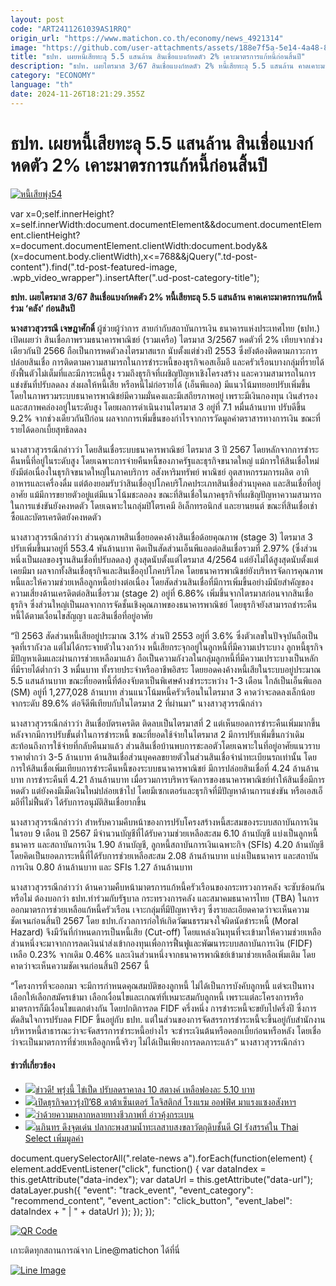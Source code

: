 ```yaml
---
layout: post
code: "ART2411261039AS1RRQ"
origin_url: "https://www.matichon.co.th/economy/news_4921314"
image: "https://github.com/user-attachments/assets/188e7f5a-5e14-4a48-84bc-369645f2c489"
title: "ธปท. เผยหนี้เสียทะลุ 5.5 แสนล้าน สินเชื่อแบงก์หดตัว 2% เคาะมาตรการแก้หนี้ก่อนสิ้นปี"
description: "ธปท. เผยไตรมาส 3/67 สินเชื่อแบงก์หดตัว 2% หนี้เสียทะลุ 5.5 แสนล้าน คาดเคาะมาตรการแก้หนี้ร่วม ‘คลัง’ ก่อนสินปี"
category: "ECONOMY"
language: "th"
date: 2024-11-26T18:21:29.355Z
---
```


# ธปท. เผยหนี้เสียทะลุ 5.5 แสนล้าน สินเชื่อแบงก์หดตัว 2% เคาะมาตรการแก้หนี้ก่อนสิ้นปี

[![](https://www.matichon.co.th/wp-content/uploads/2024/11/หนี้เสียพุ่ง54.jpg "หนี้เสียพุ่ง54")](https://www.matichon.co.th/wp-content/uploads/2024/11/หนี้เสียพุ่ง54.jpg)

var x=0;self.innerHeight?x=self.innerWidth:document.documentElement&&document.documentElement.clientHeight?x=document.documentElement.clientWidth:document.body&&(x=document.body.clientWidth),x<=768&&jQuery(".td-post-content").find(".td-post-featured-image, .wpb\_video\_wrapper").insertAfter(".ud-post-category-title");

**ธปท. เผยไตรมาส 3/67 สินเชื่อแบงก์หดตัว 2% หนี้เสียทะลุ 5.5 แสนล้าน คาดเคาะมาตรการแก้หนี้ร่วม ‘คลัง’ ก่อนสินปี**

**นางสาวสุวรรณี เจษฎาศักดิ์** ผู้ช่วยผู้ว่าการ สายกำกับสถาบันการเงิน ธนาคารแห่งประเทศไทย (ธปท.) เปิดเผยว่า สินเชื่อภาพรวมธนาคารพาณิชย์ (รวมเครือ) ไตรมาส 3/2567 หดตัวที่ 2% เทียบจากช่วงเดียวกันปี 2566 ถือเป็นการหดตัวลงไตรมาสแรก นับตั้งแต่ช่วงปี 2553 ซึ่งยังต้องติดตามภาวะการปล่อยสินเชื่อ การติดตามความสามารถในการชำระหนี้ของธุรกิจเอสเอ็มอี และครัวเรือนบางกลุ่มที่รายได้ยังฟื้นตัวไม่เต็มที่และมีภาระหนี้สูง รวมถึงธุรกิจที่เผชิญปัญหาเชิงโครงสร้าง และความสามารถในการแข่งขันที่ปรับลดลง ส่งผลให้หนี้เสีย หรือหนี้ไม่ก่อรายได้ (เอ็นพีแอล) มีแนวโน้มทยอยปรับเพิ่มขึ้น โดยในภาพรวมระบบธนาคารพาณิชย์มีความมั่นคงและมีเสถียรภาพอยู่ เพราะมีเงินกองทุน เงินสำรอง และสภาพคล่องอยู่ในระดับสูง โดยผลการดำเนินงานไตรมาส 3 อยู่ที่ 7.1 หมื่นล้านบาท ปรับดีขึ้น 9.2% จากช่วงเดียวกันปีก่อน ผลจากการเพิ่มขึ้นของกำไรจากการวัดมูลค่าตราสารทางการเงิน ขณะที่รายได้ดอกเบี้ยสุทธิลดลง

นางสาวสุวรรณีกล่าวว่า โดยสินเชื่อระบบธนาคารพาณิชย์ ไตรมาส 3 ปี 2567 โดยหลักจากการชำระคืนหนี้ที่อยู่ในระดับสูง โดยเฉพาะการจ่ายคืนหนี้ของภาครัฐและธุรกิจขนาดใหญ่ แม้การให้สินเชื่อใหม่ยังมีต่อเนื่องในธุรกิจขนาดใหญ่ในภาคบริการ อสังหาริมทรัพย์ พาณิชย์ อุตสาหกรรมการผลิต อาทิ อาหารและเครื่องดื่ม แต่ต้องยอมรับว่าสินเชื่ออุปโภคบริโภคประเภทสินเชื่อส่วนบุคคล และสินเชื่อที่อยู่อาศัย แม้มีการขยายตัวอยู่แต่มีแนวโน้มชะลอลง ขณะที่สินเชื่อในภาคธุรกิจที่เผชิญปัญหาความสามารถในการแข่งขันยังคงหดตัว โดยเฉพาะในกลุ่มปิโตรเคมี อิเล็กทรอนิกส์ และยานยนต์ ขณะที่สินเชื่อเช่าซื้อและบัตรเครดิตยังคงหดตัว

นางสาวสุวรรณีกล่าวว่า ส่วนคุณภาพสินเชื่อยอดคงค้างสินเชื่อด้อยคุณภาพ (stage 3) ไตรมาส 3 ปรับเพิ่มขึ้นมาอยู่ที่ 553.4 พันล้านบาท คิดเป็นสัดส่วนเอ็นพีแอลต่อสินเชื่อรวมที่ 2.97% (ซึ่งส่วนหนึ่งเป็นผลของฐานสินเชื่อที่ปรับลดลง) สูงสุดนับตั้งแต่ไตรมาส 4/2564 แต่ยังไม่ได้สูงสุดนับตั้งแต่เคยมีมา ผลจากทั้งสินเชื่อธุรกิจและสินเชื่ออุปโภคบริโภค โดยธนาคารพาณิชย์ยังบริหารจัดการคุณภาพหนี้และให้ความช่วยเหลือลูกหนี้อย่างต่อเนื่อง โดยสัดส่วนสินเชื่อที่มีการเพิ่มขึ้นอย่างมีนัยสำคัญของความเสี่ยงด้านเครดิตต่อสินเชื่อรวม (stage 2) อยู่ที่ 6.86% เพิ่มขึ้นจากไตรมาสก่อนจากสินเชื่อธุรกิจ ซึ่งส่วนใหญ่เป็นผลจากการจัดชั้นเชิงคุณภาพของธนาคารพาณิชย์ โดยธุรกิจยังสามารถชำระคืนหนี้ได้ตามเงื่อนไขสัญญา และสินเชื่อที่อยู่อาศัย

“ปี 2563 สัดส่วนหนี้เสียอยู่ประมาณ 3.1% ส่วนปี 2553 อยู่ที่ 3.6% ซึ่งตัวเลขในปัจจุบันถือเป็นจุดที่เรากังวล แต่ไม่ได้กระจายตัวในวงกว้าง หนี้เสียกระจุกอยู่ในลูกหนี้ที่มีความเปราะบาง ลูกหนี้ธุรกิจ มีปัญหาเดิมและผ่านการช่วยเหลือมาแล้ว ถือเป็นความกังวลในกลุ่มลูกหนี้ที่มีความเปราะบางเป็นหลัก ที่มีรายได้ต่ำกว่า 3 หมื่นบาท ทั้งรายประจำหรืออาชีพอิสระ โดยยอดคงค้างหนี้เสียในระบบอยู่ประมาณ 5.5 แสนล้านบาท ขณะที่ยอดหนี้ที่ต้องจับตาเป็นพิเศษค้างชำระระหว่าง 1-3 เดือน ใกล้เป็นเอ็นพีแอล (SM) อยู่ที่ 1,277,028 ล้านบาท ส่วนแนวโน้มหนี้ครัวเรือนในไตรมาส 3 คาดว่าจะลดลงเล็กน้อยจากระดับ 89.6% ต่อจีดีพีเทียบกับในไตรมาส 2 ที่ผ่านมา” นางสาวสุวรรณีกล่าว

นางสาวสุวรรณีกล่าวว่า สินเชื่อบัตรเครดิต ติดลบเป็นไตรมาสที่ 2 แต่เห็นยอดการชำระคืนเพิ่มมากขึ้นหลังจากมีการปรับขั้นต่ำในการชำระหนี้ ขณะที่ยอดใช้จ่ายในไตรมาส 2 มีการปรับเพิ่มขึ้นกว่าเดิม สะท้อนถึงการใช้จ่ายที่กลับคืนมาแล้ว ส่วนสินเชื่อบ้านพบการชะลอตัวโดยเฉพาะในที่อยู่อาศัยแนวราบ ราคาต่ำกว่า 3-5 ล้านบาท ด้านสินเชื่อส่วนบุคคลขยายตัวในส่วนสินเชื่อจำนำทะเบียนรถเท่านั้น โดยการให้สินเชื่อเพิ่มเทียบการชำระคืนหนี้ของระบบธนาคารพาณิชย์ มีการปล่อยสินเชื่อที่ 4.24 ล้านล้านบาท การชำระคืนที่ 4.21 ล้านล้านบาท เมื่อรวมการบริหารจัดการของธนาคารพาณิชย์ทำให้สินเชื่อมีการหดตัว แต่ยังคงมีเม็ดเงินใหม่ปล่อยเข้าไป โดยมีเซกเตอร์และธุรกิจที่มีปัญหาด้านการแข่งขัน หรือเอสเอ็มอีที่ไม่ฟื้นตัว ได้รับการอนุมัติสินเชื่อยากขึ้น

นางสาวสุวรรณีกล่าวว่า สำหรับความคืบหน้าของการปรับโครงสร้างหนี้สะสมของระบบสถาบันการเงินในรอบ 9 เดือน ปี 2567 มีจำนวนบัญชีที่ได้รับความช่วยเหลือสะสม 6.10 ล้านบัญชี แบ่งเป็นลูกหนี้ธนาคาร และสถาบันการเงิน 1.90 ล้านบัญชี, ลูกหนี้สถาบันการเงินเฉพาะกิจ (SFIs) 4.20 ล้านบัญชี โดยคิดเป็นยอดภาระหนี้ที่ได้รับการช่วยเหลือสะสม 2.08 ล้านล้านบาท แบ่งเป็นธนาคาร และสถาบันการเงิน 0.80 ล้านล้านบาท และ SFIs 1.27 ล้านล้านบาท

นางสาวสุวรรณีกล่าวว่า ด้านความคืบหน้ามาตรการแก้หนี้ครัวเรือนของกระทรวงการคลัง จะซับซ้อนกันหรือไม่ ต้องบอกว่า ธปท.ทำร่วมกับรัฐบาล กระทรวงการคลัง และสมาคมธนาคารไทย (TBA) ในการออกมาตรการช่วยเหลือแก้หนี้ครัวเรือน เจาะกลุ่มที่มีปัญหาจริงๆ ซึ่งรายละเอียดคาดว่าจะเห็นความชัดเจนก่อนสิ้นปี 2567 โดย ธปท.กังวลการก่อให้เกิดวัฒนธรรมจงใจผิดนัดชำระหนี้ (Moral Hazard) จึงมีวันที่กำหนดการเป็นหนี้เสีย (Cut-off) โดยแหล่งเงินทุนที่จะเข้ามาให้ความช่วยเหลือ ส่วนหนึ่งจะมาจากการลดเงินนำส่งเข้ากองทุนเพื่อการฟื้นฟูและพัฒนาระบบสถาบันการเงิน (FIDF) เหลือ 0.23% จากเดิม 0.46% และเงินส่วนหนึ่งจากธนาคารพาณิชย์เข้ามาช่วยเหลือเพิ่มเติม โดยคาดว่าจะเห็นความชัดเจนก่อนสิ้นปี 2567 นี้

“โครงการที่จะออกมา จะมีการกำหนดคุณสมบัติของลูกหนี้ ไม่ได้เป็นการบังคับลูกหนี้ แต่จะเป็นทางเลือกให้เลือกสมัครเข้ามา เลือกเงื่อนไขและเกณฑ์ที่เหมาะสมกับลูกหนี้ เพราะแต่ละโครงการหรือมาตรการก็มีเงื่อนไขแตกต่างกัน โดยปกติการลด FIDF ครึ่งหนึ่ง การชำระหนี้จะขยับไปครึ่งปี ซึ่งการตัดสินใจการปรับลด FIDF ขึ้นอยู่กับ ธปท. แต่ในส่วนของการจัดสรรการชำระหนี้จะขึ้นอยู่กับสำนักงานบริหารหนี้สาธารณะว่าจะจัดสรรการชำระหนี้อย่างไร จะชำระเงินต้นหรือดอกเบี้ยก่อนหรือหลัง โดยเชื่อว่าจะเป็นมาตรการที่ช่วยเหลือลูกหนี้จริงๆ ไม่ได้เป็นเพียงการลดภาระแล้ว” นางสาวสุวรรณีกล่าว

#### ข่าวที่เกี่ยวข้อง

*   [![](https://www.matichon.co.th/wp-content/uploads/2024/11/gdff18-wed.jpg)ข่าวดี! พรุ่งนี้ ไข่เป็ด ปรับลดราคาลง 10 สตางค์ เหลือฟองละ 5.10 บาท](https://www.matichon.co.th/economy/news_4921869)
*   [![](https://www.matichon.co.th/wp-content/uploads/2024/11/gdff15-wed.jpg)เปิดธุรกิจดาวรุ่งปี’68 ดาต้าเซ็นเตอร์ โลจิสติกส์ โรงแรม ออฟฟิศ มาแรงแซงอสังหาฯ](https://www.matichon.co.th/economy/news_4921815)
*   [![](https://www.matichon.co.th/wp-content/uploads/2024/11/gdff12-wed.jpg)ว่าด้วยความหลากหลายทางชีวภาพที่ อ่าวคุ้งกระเบน](https://www.matichon.co.th/article/news_4921734)
*   [![](https://www.matichon.co.th/wp-content/uploads/2024/11/gdff11-wed.jpg)นภินทร ดึงจุดเด่น ปลากะพงสามน้ำทะเลสาบสงขลาวัตถุดิบชั้นดี GI รังสรรค์ใน Thai Select เพิ่มมูลค่า](https://www.matichon.co.th/economy/news_4921692)

document.querySelectorAll(".relate-news a").forEach(function(element) { element.addEventListener("click", function() { var dataIndex = this.getAttribute("data-index"); var dataUrl = this.getAttribute("data-url"); dataLayer.push({ "event": "track\_event", "event\_category": "recommend\_content", "event\_action": "click\_button", "event\_label": dataIndex + " | " + dataUrl }); }); });

[![QR Code](https://www.matichon.co.th/wp-content/uploads/2023/07/wob1371z.jpg)](https://lin.ee/ht0nDxX)

เกาะติดทุกสถานการณ์จาก Line@matichon ได้ที่นี่

[![Line Image](https://www.matichon.co.th/wp-content/uploads/2023/07/th.png)](https://lin.ee/ht0nDxX)